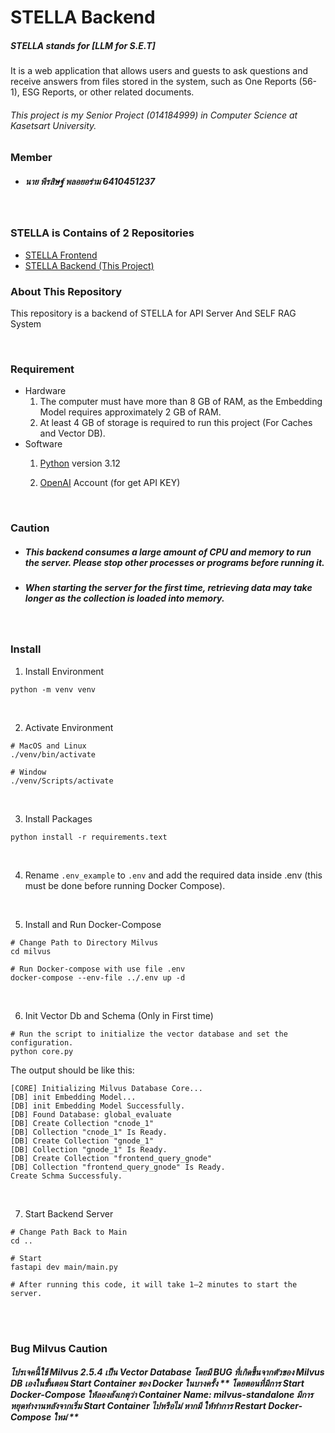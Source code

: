 # STELLA Backend
##### STELLA stands for [LLM for S.E.T]
It is a web application that allows users and guests to ask questions and receive answers from files stored in the system, such as One Reports (56-1), ESG Reports, or other related documents.

###### This project is my Senior Project (014184999) in Computer Science at Kasetsart University.

### Member
- ##### นาย พีรสิษฐ์ พลอยอร่าม 6410451237

<br>

### STELLA is Contains of 2 Repositories
- [STELLA Frontend](https://github.com/PeerasitPloyaram/RAG-SET)
- [STELLA Backend (This Project)](https://github.com/PeerasitPloyaram/STELLA-Backend)

### About This Repository
This repository is a backend of STELLA for API Server And SELF RAG System

<br>

### Requirement
- Hardware
    1. The computer must have more than 8 GB of RAM, as the Embedding Model requires approximately 2 GB of RAM.
    2. At least 4 GB of storage is required to run this project (For Caches and Vector DB).
- Software
    1. [Python](https://www.python.org/downloads/release/python-3120/) version 3.12

    2. [OpenAI](https://platform.openai.com) Account (for get API KEY)

<br>

### Caution
- ##### This backend consumes a large amount of CPU and memory to run the server. Please stop other processes or programs before running it.
- ##### When starting the server for the first time, retrieving data may take longer as the collection is loaded into memory.

<br>

### Install
1. Install Environment
```
python -m venv venv
```

<br>

2. Activate Environment
```
# MacOS and Linux
./venv/bin/activate

# Window
./venv/Scripts/activate
```

<br>

3. Install Packages
```
python install -r requirements.text
```

<br>

4. Rename ```.env_example``` to ```.env``` and add the required data inside .env (this must be done before running Docker Compose).


<br>

5. Install and Run Docker-Compose
```
# Change Path to Directory Milvus
cd milvus

# Run Docker-compose with use file .env
docker-compose --env-file ../.env up -d
```

<br>

6. Init Vector Db and Schema (Only in First time)
```
# Run the script to initialize the vector database and set the configuration.
python core.py
```

The output should be like this:
```
[CORE] Initializing Milvus Database Core...
[DB] init Embedding Model...
[DB] init Embedding Model Successfully.
[DB] Found Database: global_evaluate
[DB] Create Collection "cnode_1"
[DB] Collection "cnode_1" Is Ready.
[DB] Create Collection "gnode_1"
[DB] Collection "gnode_1" Is Ready.
[DB] Create Collection "frontend_query_gnode"
[DB] Collection "frontend_query_gnode" Is Ready.
Create Schma Successfuly.
```

<br>

7. Start Backend Server
```
# Change Path Back to Main
cd ..

# Start
fastapi dev main/main.py

# After running this code, it will take 1–2 minutes to start the server.
```

<br>

<br>

### Bug Milvus Caution
##### โปรเจคนี้ใช้ Milvus 2.5.4 เป็น Vector Database โดยมี BUG ที่เกิดขึ้นจากตัวของ Milvus DB เองในขั้นตอน Start Container ของ Docker ในบางครั้ง ** โดยตอนที่มีการ Start Docker-Compose ให้ลองสังเกตุว่า Container Name: milvus-standalone มีการหยุดทำงานหลังจากเริ่ม Start Container ไปหรือไม่ หากมี ให้ทำการ Restart Docker-Compose ใหม่ **
